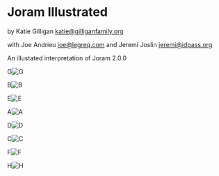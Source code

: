 # Joram Illustrated
by Katie Gilligan <katie@gilliganfamily.org>

with Joe Andrieu <joe@legreq.com> and Jeremi Joslin <jeremi@idpass.org>

An illustated interpretation of Joram 2.0.0

G![G](https://github.com/WebOfTrustInfo/rwot8-barcelona/blob/master/draft-documents/joram-illustrations/962943C7-EDFD-4EAB-8842-731E6E755F00.jpeg?raw=true)


B![B](https://github.com/WebOfTrustInfo/rwot8-barcelona/blob/master/draft-documents/joram-illustrations/47FE8D01-81D6-4F65-A67D-B4F25A684E1C.jpeg?raw=true)


E![E](https://github.com/WebOfTrustInfo/rwot8-barcelona/blob/master/draft-documents/joram-illustrations/70E5BABE-8534-4BFE-9A98-B7D4F65FFE6B.jpeg?raw=true)


A![A](https://github.com/WebOfTrustInfo/rwot8-barcelona/blob/master/draft-documents/joram-illustrations/20627BF1-8319-4A2C-86A3-27FBD3F3E5DC.jpeg?raw=true)

D![D](https://github.com/WebOfTrustInfo/rwot8-barcelona/blob/master/draft-documents/joram-illustrations/604CFA69-EC1C-4DC8-9260-25B640DA68D2.jpeg?raw=true)



C![C](https://github.com/WebOfTrustInfo/rwot8-barcelona/blob/master/draft-documents/joram-illustrations/5C953D47-33C6-42EB-938A-16321F588F08.jpeg?raw=true)


F![F](https://github.com/WebOfTrustInfo/rwot8-barcelona/blob/master/draft-documents/joram-illustrations/8DAF070B-00CB-4C32-BFC4-22544CF9621A.jpeg?raw=true)


H![H](https://github.com/WebOfTrustInfo/rwot8-barcelona/blob/master/draft-documents/joram-illustrations/D8C7DE3B-73B7-4C0F-8CB1-E4D719DFB11A.jpeg?raw=true)
